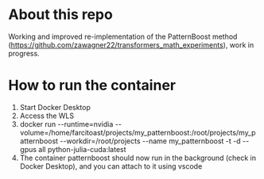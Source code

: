 # About this repo

Working and improved re-implementation of the PatternBoost method (https://github.com/zawagner22/transformers_math_experiments), work in progress.

# How to run the container

1. Start Docker Desktop
2. Access the WLS
3. docker run --runtime=nvidia --volume=/home/farcitoast/projects/my_patternboost:/root/projects/my_patternboost --workdir=/root/projects --name my_patternboost -t -d --gpus all python-julia-cuda:latest
4. The container patternboost should now run in the background (check in Docker Desktop), and you can attach to it using vscode 
